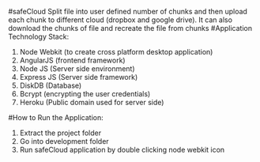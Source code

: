 #safeCloud
Split file into user defined number of chunks and then upload each chunk to different cloud (dropbox and google drive). It can also download the chunks of file and recreate the file from chunks
#Application Technology Stack:
1. Node Webkit (to create cross platform desktop application)
2. AngularJS (frontend framework)
3. Node JS (Server side environment)
4. Express JS (Server side framework)
5. DiskDB (Database)
6. Bcrypt (encrypting the user credentials)
7. Heroku (Public domain used for server side)

#How to Run the Application:
1. Extract the project folder
2. Go into development folder
3. Run safeCloud application by double clicking node webkit icon
